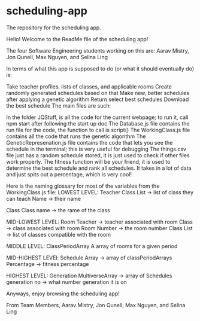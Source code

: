 # scheduling-app
The repository for the scheduling app.

Hello! Welcome to the ReadMe file of the scheduling app!

The four Software Engineering students working on this are: Aarav Mistry, Jon Qunell, Max Nguyen, and Selina Ling

In terms of what this app is supposed to do (or what it should eventually do) is:

Take teacher profiles, lists of classes, and applicable rooms
Create randomly generated schedules based on that
Make new, better schedules after applying a genetic algorithm
Return select best schedules
Download the best schedule
The main files are such:

In the folder JQStuff, is all the code for the current webpage; to run it, call npm start after following the start up doc
The Database.js file contains the run file for the code, the function to call is script()
The WorkingClass.js file contains all the code that runs the genetic algorithm
The GeneticRepresenation.js file contains the code that lets you see the schedule in the terminal; this is very useful for debugging
The things.csv file just has a random schedule stored, it is just used to check if other files work properly.
The fitness function will be your friend, it is used to determine the best schedule and rank all schedules. It takes in a lot of data and just spits out a percentage, which is very cool!

Here is the naming glossary for most of the variables from the WorkingClass.js file: LOWEST LEVEL: Teacher Class List → list of class they can teach Name → their name

Class Class name → the rame of the class

MID-LOWEST LEVEL: Room Teacher → teacher associated with room Class → class associated with room Room Number → the room number Class List → list of classes compatible with the room

MIDDLE LEVEL: ClassPeriodArray A array of rooms for a given period

MID-HIGHEST LEVEl: Schedule Array → array of classPeriodArrays Percentage → fitness percentage

HIGHEST LEVEL: Generation MultiverseArray → array of Schedules generation no → what number generation it is on

Anyways, enjoy browsing the scheduling app!

From Team Members, Aarav Mistry, Jon Qunell, Max Nguyen, and Selina Ling
